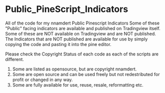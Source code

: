 # Public_PineScript_Indicators
All of the code for my nnamdert Public Pinescript Indicators
Some of these "Public" facing indicators are available and published on Tradingview itself.
Some of these are NOT available on Tradingview and are NOT published.
The Indicators that are NOT published are available for use by simply copying the code and pasting it into the pine editor.

Please check the Copyright Status of each code as each of the scripts are different. 
1. Some are listed as opensource, but are copyright nnamdert.
2. Some are open source and can be used freely but not redestributed for profit or changed in any way.
3. Some are fully available for use, reuse, resale, reformatting etc.
